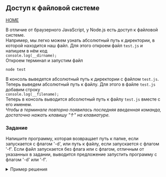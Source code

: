 ## Доступ к файловой системе

[HOME](../README.md)

В отличие от браузерного JavaScript, у Node.js есть доступ к файловой системе.  
Например, мы легко можем узнать абсолютный путь к директории, в которой находится наш файл. Для этого откроем файл `test.js` и напишем в нём код  
`console.log(__dirname);`  
Откроем терминал и запустим файл

```powershell
node test
```

В консоль выведется абсолютный путь к директории с файлом `test.js`.
Теперь выведем абсолютный путь к файлу. Для этого в файле `test.js` добавим строку  
`console.log(__filename);`  
Теперь в консоль выводится абсолютный путь к файлу `test.js` вместе с его именем.  
_Чтобы в терминале повторно появилась последняя введенная команда, достаточно нажать клавишу "↑" на клавиатуре._

### Задание

Напишите программу, которая возвращает путь к папке, если запускается с флагом '-d', или путь к файлу, если запускается с флагом '-f'. Если файл запускается без флага или с флагом, отличным от указанных в задании, выводится предложение запустить программу с флагом '-d' или '-f'.

<details>
  <summary>Пример решения</summary>

```js
const { stdout } = process;
const flag = process.argv[2];

if (flag === "-d") {
  stdout.write(__dirname);
} else if (flag === "-f") {
  stdout.write(__filename);
} else {
  stdout.write("Пожалуйста, запустите программу с флагом -d или -f");
}
```

</details>
